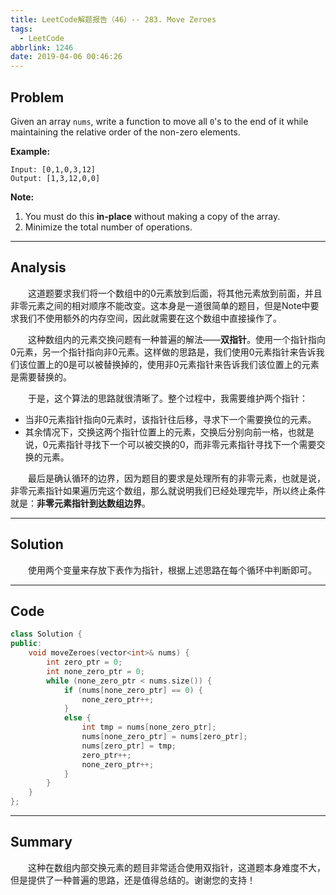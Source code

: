 ```yaml
---
title: LeetCode解题报告（46）-- 283. Move Zeroes
tags:
  - LeetCode
abbrlink: 1246
date: 2019-04-06 00:46:26
---
```

## Problem

Given an array `nums`, write a function to move all `0`'s to the end of it while maintaining the relative order of the non-zero elements.

<!-- more -->

**Example:**

```
Input: [0,1,0,3,12]
Output: [1,3,12,0,0]
```

**Note:**

1. You must do this **in-place** without making a copy of the array.
2. Minimize the total number of operations.

---

## Analysis

&emsp;&emsp;这道题要求我们将一个数组中的0元素放到后面，将其他元素放到前面，并且非零元素之间的相对顺序不能改变。这本身是一道很简单的题目，但是Note中要求我们不使用额外的内存空间，因此就需要在这个数组中直接操作了。

&emsp;&emsp;这种数组内的元素交换问题有一种普遍的解法——**双指针**。使用一个指针指向0元素，另一个指针指向非0元素。这样做的思路是，我们使用0元素指针来告诉我们该位置上的0是可以被替换掉的，使用非0元素指针来告诉我们该位置上的元素是需要替换的。

&emsp;&emsp;于是，这个算法的思路就很清晰了。整个过程中，我需要维护两个指针：

+ 当非0元素指针指向0元素时，该指针往后移，寻求下一个需要换位的元素。
+ 其余情况下，交换这两个指针位置上的元素，交换后分别向前一格，也就是说，0元素指针寻找下一个可以被交换的0，而非零元素指针寻找下一个需要交换的元素。

&emsp;&emsp;最后是确认循环的边界，因为题目的要求是处理所有的非零元素，也就是说，非零元素指针如果遍历完这个数组，那么就说明我们已经处理完毕，所以终止条件就是：**非零元素指针到达数组边界**。

---

## Solution

&emsp;&emsp;使用两个变量来存放下表作为指针，根据上述思路在每个循环中判断即可。

---

## Code

```c++
class Solution {
public:
    void moveZeroes(vector<int>& nums) {
        int zero_ptr = 0;
        int none_zero_ptr = 0;
        while (none_zero_ptr < nums.size()) {
            if (nums[none_zero_ptr] == 0) {
                none_zero_ptr++;
            }
            else {
                int tmp = nums[none_zero_ptr];
                nums[none_zero_ptr] = nums[zero_ptr];
                nums[zero_ptr] = tmp;
                zero_ptr++;
                none_zero_ptr++;
            }
        }
    }
};
```

---

## Summary

&emsp;&emsp;这种在数组内部交换元素的题目非常适合使用双指针，这道题本身难度不大，但是提供了一种普遍的思路，还是值得总结的。谢谢您的支持！